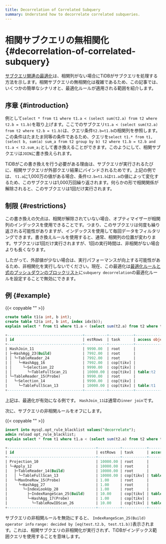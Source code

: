 ```yaml
---
title: Decorrelation of Correlated Subquery
summary: Understand how to decorrelate correlated subqueries.
---
```


# 相関サブクエリの無相関化 {#decorrelation-of-correlated-subquery}

[サブクエリ関連の最適化](/subquery-optimization.md)は、相関列がない場合にTiDBがサブクエリを処理する方法を示します。相関サブクエリの無相関化は複雑であるため、この記事では、いくつかの簡単なシナリオと、最適化ルールが適用される範囲を紹介します。

## 序章 {#introduction}

例として`select * from t1 where t1.a < (select sum(t2.a) from t2 where t2.b = t1.b)`を取り上げます。ここでのサブクエリ`t1.a < (select sum(t2.a) from t2 where t2.b = t1.b)`は、クエリ条件`t2.b=t1.b`の相関列を参照します。この条件はたまたま同等の条件であるため、クエリを`select t1.* from t1, (select b, sum(a) sum_a from t2 group by b) t2 where t1.b = t2.b and t1.a < t2.sum_a;`として書き換えることができます。このようにして、相関サブクエリは`JOIN`に書き換えられます。

TiDBがこの書き換えを行う必要がある理由は、サブクエリが実行されるたびに、相関サブクエリが外部クエリ結果にバインドされるためです。上記の例では、 `t1.a`に1,000万の値がある場合、条件`t2.b=t1.b`は`t1.a`の値によって変化するため、このサブクエリは1,000万回繰り返されます。何らかの形で相関関係が解除されると、このサブクエリは1回だけ実行されます。

## 制限 {#restrictions}

この書き換えの欠点は、相関が解除されていない場合、オプティマイザーが相関列のインデックスを使用できることです。つまり、このサブクエリは何度も繰り返される可能性がありますが、インデックスを使用して毎回データをフィルタリングできます。書き換えルールを使用すると、通常、相関列の位置が変わります。サブクエリは1回だけ実行されますが、1回の実行時間は、非相関がない場合よりも長くなります。

したがって、外部値が少ない場合は、実行パフォーマンスが向上する可能性があるため、非相関化を実行しないでください。現在、この最適化は[最適化ルールと式のプッシュダウンのブロックリスト](/blocklist-control-plan.md)に`subquery decorrelation`の最適化ルールを設定することで無効にできます。

## 例 {#example}

{{< copyable "" >}}

```sql
create table t1(a int, b int);
create table t2(a int, b int, index idx(b));
explain select * from t1 where t1.a < (select sum(t2.a) from t2 where t2.b = t1.b);
```

```sql
+----------------------------------+----------+-----------+---------------+-----------------------------------------------------------------------------------------+
| id                               | estRows  | task      | access object | operator info                                                                           |
+----------------------------------+----------+-----------+---------------+-----------------------------------------------------------------------------------------+
| HashJoin_11                      | 9990.00  | root      |               | inner join, equal:[eq(test.t1.b, test.t2.b)], other cond:lt(cast(test.t1.a), Column#7)  |
| ├─HashAgg_23(Build)              | 7992.00  | root      |               | group by:test.t2.b, funcs:sum(Column#8)->Column#7, funcs:firstrow(test.t2.b)->test.t2.b |
| │ └─TableReader_24               | 7992.00  | root      |               | data:HashAgg_16                                                                         |
| │   └─HashAgg_16                 | 7992.00  | cop[tikv] |               | group by:test.t2.b, funcs:sum(test.t2.a)->Column#8                                      |
| │     └─Selection_22             | 9990.00  | cop[tikv] |               | not(isnull(test.t2.b))                                                                  |
| │       └─TableFullScan_21       | 10000.00 | cop[tikv] | table:t2      | keep order:false, stats:pseudo                                                          |
| └─TableReader_15(Probe)          | 9990.00  | root      |               | data:Selection_14                                                                       |
|   └─Selection_14                 | 9990.00  | cop[tikv] |               | not(isnull(test.t1.b))                                                                  |
|     └─TableFullScan_13           | 10000.00 | cop[tikv] | table:t1      | keep order:false, stats:pseudo                                                          |
+----------------------------------+----------+-----------+---------------+-----------------------------------------------------------------------------------------+

```

上記は、最適化が有効になる例です。 `HashJoin_11`は通常の`inner join`です。

次に、サブクエリの非相関ルールをオフにします。

{{< copyable "" >}}

```sql
insert into mysql.opt_rule_blacklist values("decorrelate");
admin reload opt_rule_blacklist;
explain select * from t1 where t1.a < (select sum(t2.a) from t2 where t2.b = t1.b);
```

```sql
+----------------------------------------+----------+-----------+------------------------+------------------------------------------------------------------------------+
| id                                     | estRows  | task      | access object          | operator info                                                                |
+----------------------------------------+----------+-----------+------------------------+------------------------------------------------------------------------------+
| Projection_10                          | 10000.00 | root      |                        | test.t1.a, test.t1.b                                                         |
| └─Apply_12                             | 10000.00 | root      |                        | CARTESIAN inner join, other cond:lt(cast(test.t1.a), Column#7)               |
|   ├─TableReader_14(Build)              | 10000.00 | root      |                        | data:TableFullScan_13                                                        |
|   │ └─TableFullScan_13                 | 10000.00 | cop[tikv] | table:t1               | keep order:false, stats:pseudo                                               |
|   └─MaxOneRow_15(Probe)                | 1.00     | root      |                        |                                                                              |
|     └─HashAgg_27                       | 1.00     | root      |                        | funcs:sum(Column#10)->Column#7                                               |
|       └─IndexLookUp_28                 | 1.00     | root      |                        |                                                                              |
|         ├─IndexRangeScan_25(Build)     | 10.00    | cop[tikv] | table:t2, index:idx(b) | range: decided by [eq(test.t2.b, test.t1.b)], keep order:false, stats:pseudo |
|         └─HashAgg_17(Probe)            | 1.00     | cop[tikv] |                        | funcs:sum(test.t2.a)->Column#10                                              |
|           └─TableRowIDScan_26          | 10.00    | cop[tikv] | table:t2               | keep order:false, stats:pseudo                                               |
+----------------------------------------+----------+-----------+------------------------+------------------------------------------------------------------------------+
```

サブクエリの非相関ルールを無効にすると、 `IndexRangeScan_25(Build)` `operator info` `range: decided by [eq(test.t2.b, test.t1.b)]`表示されます。これは、相関サブクエリの非相関化が実行されず、TiDBがインデックス範囲クエリを使用することを意味します。
